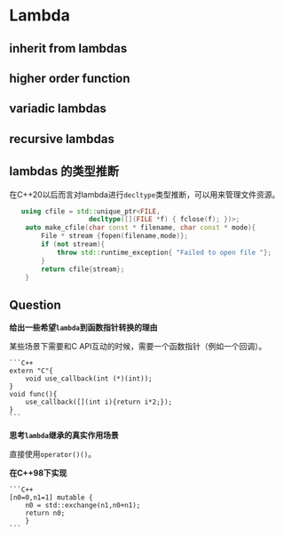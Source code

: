 # Lambda

## inherit from lambdas

## higher order function

## variadic lambdas

## recursive lambdas


## lambdas 的类型推断

在C++20以后而言对lambda进行`decltype`类型推断，可以用来管理文件资源。

```C++
   using cfile = std::unique_ptr<FILE, 
                    decltype([](FILE *f) { fclose(f); })>;
    auto make_cfile(char const * filename, char const * mode){
        File * stream {fopen(filename,mode)};
        if (not stream){
            throw std::runtime_exception{ "Failed to open file "};
        }
        return cfile{stream};
    }
```




## Question

**给出一些希望`lambda`到函数指针转换的理由**

某些场景下需要和C API互动的时候，需要一个函数指针（例如一个回调）。

    ```C++
    extern "C"{
        void use_callback(int (*)(int));
    }
    void func(){
        use_callback([](int i){return i*2;});
    }
    ```

**思考`lambda`继承的真实作用场景**

直接使用`operator()()`。

**在C++98下实现**

    ```C++
    [n0=0,n1=1] mutable {
        n0 = std::exchange(n1,n0+n1); 
        return n0;
        }
    ```
